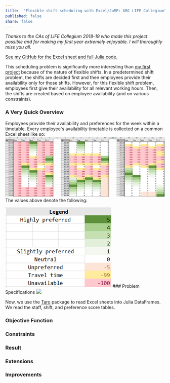 ```yaml
---
title:  "Flexible shift scheduling with Excel/JuMP: UBC LIFE Collegium"
published: false
share: false
---
```


*Thanks to the CAs of LIFE Collegium 2018-19 who made this project possible and for making my first year extremely enjoyable. I will thoroughly miss you all.*

[See my GitHub for the Excel sheet and full Julia code.](https://github.com/jsnhu/life-collegium-schedule)

This scheduling problem is significantly more interesting than [my first project](https://jsnhu.github.io/spl-scheduling/) because of the nature of flexible shifts. In a predetermined shift problem, the shifts are decided first and then employees provide their availability only for those shifts. However, for this flexible shift problem, employees first give their availability for all relevant working hours. Then, the shifts are created based on employee availability (and on various constraints).

### A Very Quick Overview

Employees provide their availability and preferences for the week within a timetable. Every employee's availability timetable is collected on a common Excel sheet like so:
<img src="/assets/images/life-scheduling/av2.PNG">
The values above denote the following:

<img src="/assets/images/life-scheduling/legend1.PNG">
### Problem Specifications

<img src="/assets/images/life-scheduling/">


Now, we use the [Taro](https://github.com/aviks/Taro.jl) package to read Excel sheets into Julia DataFrames. We read the staff, shift, and preference score tables.

### Objective Function
### Constraints
### Result
### Extensions
### Improvements
